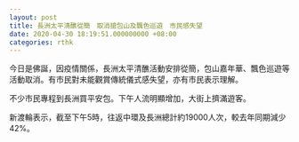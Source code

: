 ```yaml
---
layout: post
title: 長洲太平清醮從簡　取消搶包山及飄色巡遊　市民感失望
date: 2020-04-30 18:19:51.000000000 +08:00
categories: rthk
---
```


今日是佛誕，因疫情關係，長洲太平清醮活動安排從簡，包山嘉年華、飄色巡遊等活動取消。有市民對未能觀賞傳統儀式感失望，亦有市民表示理解。

不少市民專程到長洲買平安包。下午人流明顯增加，大街上擠滿遊客。

新渡輪表示，截至下午5時，往返中環及長洲總計約19000人次，較去年同期減少42%。
